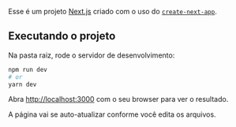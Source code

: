 Esse é um projeto [Next.js](https://nextjs.org/) criado com o uso do [`create-next-app`](https://github.com/vercel/next.js/tree/canary/packages/create-next-app).

## Executando o projeto

Na pasta raiz, rode o servidor de desenvolvimento:

```bash
npm run dev
# or
yarn dev
```

Abra [http://localhost:3000](http://localhost:3000) com o seu browser para ver o resultado.

A página vai se auto-atualizar conforme você edita os arquivos.
